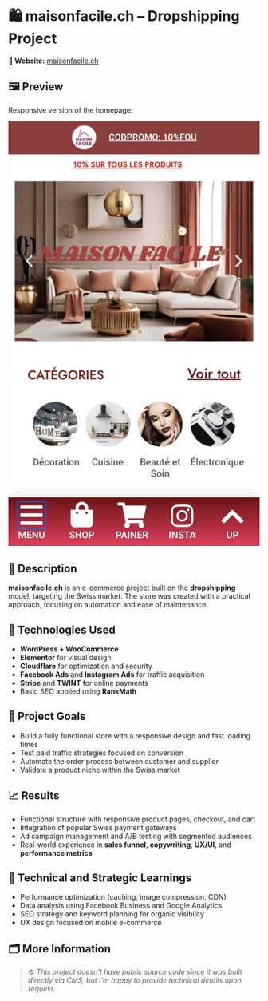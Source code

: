 
# 🛍️ maisonfacile.ch – Dropshipping Project

**🔗 Website:** [maisonfacile.ch](https://maisonfacile.ch)

## 🖼️ Preview

Responsive version of the homepage:

<img src="images/maison_facile_resp.jpg" alt="Responsive preview of maisonfacile.ch" width="600"/>

## 📌 Description

**maisonfacile.ch** is an e-commerce project built on the **dropshipping** model, targeting the Swiss market. The store was created with a practical approach, focusing on automation and ease of maintenance.

## 🧰 Technologies Used

- **WordPress + WooCommerce**
- **Elementor** for visual design
- **Cloudflare** for optimization and security
- **Facebook Ads** and **Instagram Ads** for traffic acquisition
- **Stripe** and **TWINT** for online payments
- Basic SEO applied using **RankMath**

## 🎯 Project Goals

- Build a fully functional store with a responsive design and fast loading times  
- Test paid traffic strategies focused on conversion  
- Automate the order process between customer and supplier  
- Validate a product niche within the Swiss market  

## 📈 Results

- Functional structure with responsive product pages, checkout, and cart  
- Integration of popular Swiss payment gateways  
- Ad campaign management and A/B testing with segmented audiences  
- Real-world experience in **sales funnel**, **copywriting**, **UX/UI**, and **performance metrics**

## 🔧 Technical and Strategic Learnings

- Performance optimization (caching, image compression, CDN)  
- Data analysis using Facebook Business and Google Analytics  
- SEO strategy and keyword planning for organic visibility  
- UX design focused on mobile e-commerce  

## 🗂 More Information

> ⚙️ _This project doesn't have public source code since it was built directly via CMS, but I'm happy to provide technical details upon request._
